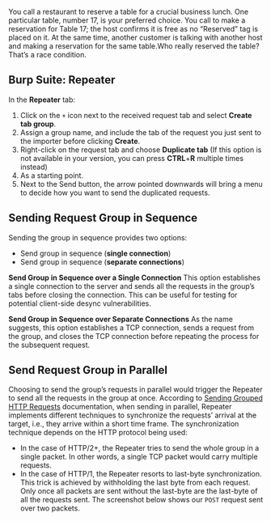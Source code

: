 You call a restaurant to reserve a table for a crucial business lunch. One particular table, number 17, is your preferred choice. You call to make a reservation for Table 17; the host confirms it is free as no “Reserved” tag is placed on it. At the same time, another customer is talking with another host and making a reservation for the same table.Who really reserved the table? That’s a race condition.

## Burp Suite: Repeater
In the **Repeater** tab:
1. Click on the `+` icon next to the received request tab and select **Create tab group**.
2. Assign a group name, and include the tab of the request you just sent to the importer before clicking **Create**.
3. Right-click on the request tab and choose **Duplicate tab** (If this option is not available in your version, you can press **CTRL**+**R** multiple times instead)
4. As a starting point.
5. Next to the Send button, the arrow pointed downwards will bring a menu to decide how you want to send the duplicated requests.
## Sending Request Group in Sequence

Sending the group in sequence provides two options:

- Send group in sequence (**single connection**)
- Send group in sequence (**separate connections**)

**Send Group in Sequence over a Single Connection**
This option establishes a single connection to the server and sends all the requests in the group’s tabs before closing the connection. This can be useful for testing for potential client-side desync vulnerabilities.

**Send Group in Sequence over Separate Connections**
As the name suggests, this option establishes a TCP connection, sends a request from the group, and closes the TCP connection before repeating the process for the subsequent request.
## Send Request Group in Parallel

Choosing to send the group’s requests in parallel would trigger the Repeater to send all the requests in the group at once.
According to [Sending Grouped HTTP Requests](https://portswigger.net/burp/documentation/desktop/tools/repeater/send-group) documentation, when sending in parallel, Repeater implements different techniques to synchronize the requests’ arrival at the target, i.e., they arrive within a short time frame. The synchronization technique depends on the HTTP protocol being used:

- In the case of HTTP/2+, the Repeater tries to send the whole group in a single packet. In other words, a single TCP packet would carry multiple requests.
- In the case of HTTP/1, the Repeater resorts to last-byte synchronization. This trick is achieved by withholding the last byte from each request. Only once all packets are sent without the last-byte are the last-byte of all the requests sent. The screenshot below shows our `POST` request sent over two packets.